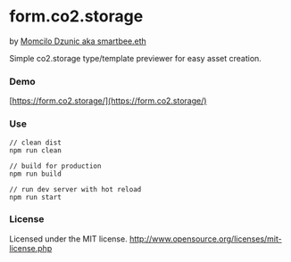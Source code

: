 # form.co2.storage
by [Momcilo Dzunic aka smartbee.eth](https://twitter.com/mdzunic)

Simple co2.storage type/template previewer for easy asset creation.

### Demo

[https://form.co2.storage/](https://form.co2.storage/)

### Use
    // clean dist
    npm run clean

    // build for production
    npm run build

    // run dev server with hot reload
    npm run start

### License
Licensed under the MIT license.
http://www.opensource.org/licenses/mit-license.php
